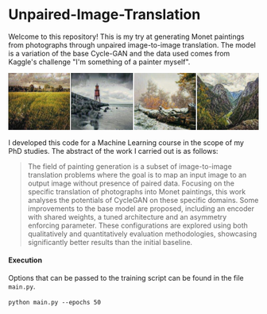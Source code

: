 # Unpaired-Image-Translation

Welcome to this repository! This is my try at generating Monet paintings from photographs through unpaired image-to-image translation. The model is a variation of the base Cycle-GAN and the data used comes from Kaggle's challenge "I'm something of a painter myself".

![Generated Paintings](https://github.com/FilipaRamos/Unpaired-Image-Translation/blob/main/resources/cover_monet_translated.png)

I developed this code for a Machine Learning course in the scope of my PhD studies. The abstract of the work I carried out is as follows:


> The field of painting generation is a subset of image-to-image translation problems where the goal is to map an input image to an output image without presence of paired data. Focusing on the specific translation of photographs into Monet paintings, this work analyses the potentials of CycleGAN on these specific domains. Some improvements to the base model are proposed, including an encoder with shared weights, a tuned architecture and an asymmetry enforcing parameter. These configurations are explored using both qualitatively and quantitatively evaluation methodologies, showcasing significantly better results than the initial baseline.

#### Execution

Options that can be passed to the training script can be found in the file `main.py`.

``python main.py --epochs 50``
